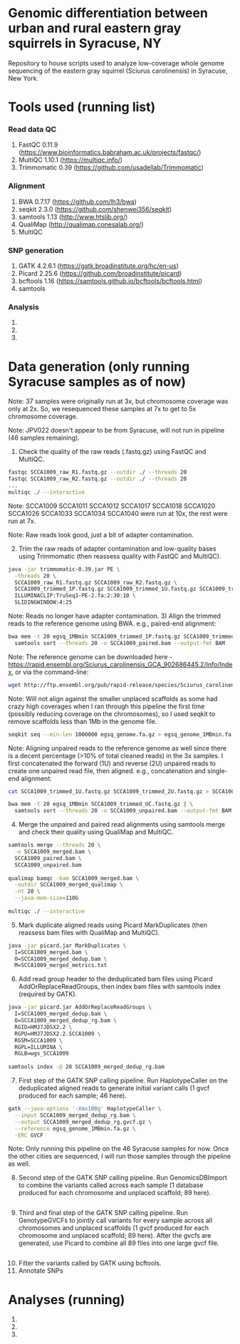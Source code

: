 # Genomic differentiation between urban and rural eastern gray squirrels in Syracuse, NY #
Repository to house scripts used to analyze low-coverage whole genome sequencing of the eastern gray squirrel (Sciurus carolinensis) in Syracuse, New York.

# Tools used (running list) #
### Read data QC ###
1) FastQC 0.11.9 (https://www.bioinformatics.babraham.ac.uk/projects/fastqc/)
2) MultiQC 1.10.1 (https://multiqc.info/)
3) Trimmomatic 0.39 (https://github.com/usadellab/Trimmomatic)
### Alignment ###
1) BWA 0.7.17 (https://github.com/lh3/bwa)
2) seqkit 2.3.0 (https://github.com/shenwei356/seqkit)
3) samtools 1.13 (http://www.htslib.org/)
4) QualiMap (http://qualimap.conesalab.org/)
5) MultiQC
### SNP generation ###
1) GATK 4.2.6.1 (https://gatk.broadinstitute.org/hc/en-us)
2) Picard 2.25.6 (https://github.com/broadinstitute/picard)
3) bcftools 1.16 (https://samtools.github.io/bcftools/bcftools.html)
4) samtools
### Analysis ###
1)
2)
3)

# Data generation (only running Syracuse samples as of now) #

Note: 37 samples were originally run at 3x, but chromosome coverage was only at 2x. So, we resequenced these samples at 7x to get to 5x chromosome coverage.

Note: JPV022 doesn't appear to be from Syracuse, will not run in pipeline (46 samples remaining).

1) Check the quality of the raw reads (.fastq.gz) using FastQC and MultiQC.
```bash
fastqc SCCA1009_raw_R1.fastq.gz --outdir ./ --threads 20
fastqc SCCA1009_raw_R2.fastq.gz --outdir ./ --threads 20
...
multiqc ./ --interactive
```
Note: SCCA1009 SCCA1011 SCCA1012 SCCA1017 SCCA1018 SCCA1020 SCCA1026 SCCA1033 SCCA1034 SCCA1040 were run at 10x, the rest were run at 7x.

Note: Raw reads look good, just a bit of adapter contamination.

2) Trim the raw reads of adapter contamination and low-quality bases using Trimmomatic (then reassess quality with FastQC and MultiQC).
```bash
java -jar trimmomatic-0.39.jar PE \
  -threads 20 \
  SCCA1009_raw_R1.fastq.gz SCCA1009_raw_R2.fastq.gz \
  SCCA1009_trimmed_1P.fastq.gz SCCA1009_trimmed_1U.fastq.gz SCCA1009_trimmed_2P.fastq.gz SCCA1009_trimmed_2U.fastq.gz \
  ILLUMINACLIP:TruSeq3-PE-2.fa:2:30:10 \
  SLIDINGWINDOW:4:25
```
Note: Reads no longer have adapter contamination.
3) Align the trimmed reads to the reference genome using BWA. e.g., paired-end alignment:
```bash
bwa mem -t 20 egsq_1MBmin SCCA1009_trimmed_1P.fastq.gz SCCA1009_trimmed_2P.fastq.gz | \
  samtools sort --threads 20 -o SCCA1009_paired.bam --output-fmt BAM
```
Note: The reference genome can be downloaded here - https://rapid.ensembl.org/Sciurus_carolinensis_GCA_902686445.2/Info/Index, or via the command-line:
```bash
wget http://ftp.ensembl.org/pub/rapid-release/species/Sciurus_carolinensis/GCA_902686445.2/genome/Sciurus_carolinensis-GCA_902686445.2-unmasked.fa.gz
```
Note: Will not align against the smaller unplaced scaffolds as some had crazy high coverages when I ran through this pipeline the first time (possibly reducing coverage on the chromosomes), so I used seqkit to remove scaffolds less than 1Mb in the genome file.
```bash
seqkit seq --min-len 1000000 egsq_genome.fa.gz > egsq_genome_1MBmin.fa.gz
```
Note: Aligning unpaired reads to the reference genome as well since there is a decent percentage (>10% of total cleaned reads) in the 3x samples. I first concatenated the forward (1U) and reverse (2U) unpaired reads to create one unpaired read file, then aligned. e.g., concatenation and single-end alignment:
```bash
cat SCCA1009_trimmed_1U.fastq.gz SCCA1009_trimmed_2U.fastq.gz > SCCA1009_trimmed_UC.fastq.gz

bwa mem -t 20 egsq_1MBmin SCCA1009_trimmed_UC.fastq.gz | \
  samtools sort --threads 20 -o SCCA1009_unpaired.bam --output-fmt BAM
```
4) Merge the unpaired and paired read alignments using samtools merge and check their quality using QualiMap and MultiQC.
```bash
samtools merge --threads 20 \
  -o SCCA1009_merged.bam \
  SCCA1009_paired.bam \
  SCCA1009_unpaired.bam
  
qualimap bamqc -bam SCCA1009_merged.bam \
  -outdir SCCA1009_merged_qualimap \
  -nt 20 \
  --java-mem-size=110G
  
multiqc ./ --interactive
```
5) Mark duplicate aligned reads using Picard MarkDuplicates (then reassess bam files with QualiMap and MultiQC).
```bash
java -jar picard.jar MarkDuplicates \
  I=SCCA1009_merged.bam \
  O=SCCA1009_merged_dedup.bam \
  M=SCCA1009_merged_metrics.txt
```
6) Add read group header to the deduplicated bam files using Picard AddOrReplaceReadGroups, then index bam files with samtools index (required by GATK).
```bash
java -jar picard.jar AddOrReplaceReadGroups \
  I=SCCA1009_merged_dedup.bam \
  O=SCCA1009_merged_dedup_rg.bam \
  RGID=HMJ7JDSX2.2 \
  RGPU=HMJ7JDSX2.2.SCCA1009 \
  RGSM=SCCA1009 \
  RGPL=ILLUMINA \
  RGLB=wgs_SCCA1009
  
samtools index -@ 20 SCCA1009_merged_dedup_rg.bam
```
7) First step of the GATK SNP calling pipeline. Run HaplotypeCaller on the deduplicated aligned reads to generate initial variant calls (1 gvcf produced for each sample; 46 here).
```bash
gatk --java-options '-Xmx100g' HaplotypeCaller \
  --input SCCA1009_merged_dedup_rg.bam \
  --output SCCA1009_merged_dedup_rg.gvcf.gz \
  --reference egsq_genome_1MBmin.fa.gz \
  -ERC GVCF
```
Note: Only running this pipeline on the 46 Syracuse samples for now. Once the other cities are sequenced, I will run those samples through the pipeline as well.

8) Second step of the GATK SNP calling pipeline. Run GenomicsDBImport to combine the variants called across each sample (1 database produced for each chromosome and unplaced scaffold; 89 here).
```bash

```
9) Third and final step of the GATK SNP calling pipeline. Run GenotypeGVCFs to jointly call variants for every sample across all chromosomes and unplaced scaffolds (1 gvcf produced for each chromosome and unplaced scaffold; 89 here). After the gvcfs are generated, use Picard to combine all 89 files into one large gvcf file.
```bash

```
10) Filter the variants called by GATK using bcftools.
11) Annotate SNPs

# Analyses (running) #
1)
2)
3)

